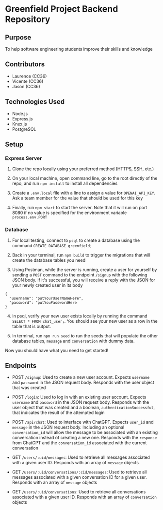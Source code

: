 # Greenfield Project Backend Repository

## Purpose

To help software engineering students improve their skills and knowledge

## Contributors

- Laurence (CC36)
- Vicente (CC36)
- Jason (CC36)

## Technologies Used

- Node.js
- Express.js
- Knex.js
- PostgreSQL

## Setup
### Express Server

1. Clone the repo locally using your preferred method (HTTPS, SSH, etc.)

2. On your local machine, open command line, go to the root directly of the repo, and run `npm install` to install all dependencies

3. Create a `.env.local` file with a line to assign a value for `OPENAI_API_KEY`. Ask a team member for the value that should be used for this key

4. Finally, run `npm start` to start the server. Note that it will run on port 8080 if no value is specified for the environment variable `process.env.PORT`

### Database

1. For local testing, connect to `psql` to create a database using the command `CREATE DATABASE greenfield;`

2. Back in your terminal, run `npm build` to trigger the migrations that will create the database tables you need

3. Using Postman, while the server is running, create a user for yourself by sending a `POST` command to the endpoint `/signup` with the following JSON body. If it's successful, you will receive a reply with the JSON for your newly created user in its body

```
{
  "username": "putYourUserNameHere",
  "password": "putYouPasswordHere
}

```

4. In psql, verify your new user exists locally by running the command `SELECT * FROM chat_user;`. You should see your new user as a row in the table that is output.

5. In terminal, run `npm run seed` to run the seeds that will populate the other database tables, `message` and `conversation` with dummy data.

Now you should have what you need to get started!

## Endpoints

- POST `/signup`: Used to create a new user account. Expects `username` and `password` in the JSON request body. Responds with the user object that was created

- POST `/login`: Used to log in with an existing user account. Expects `username` and `password` in the JSON request body. Responds with the user object that was created and a boolean, `authenticationSuccessful`, that indicates the result of the attempted login

- POST `/api/chat`: Used to interface with ChatGPT. Expects `user_id` and `message` in the JSON request body. Including an optional `conversation_id` will allow the message to be associated with an existing conversation instead of creating a new one. Responds with the `response` from ChatGPT and the `conversation_id` associated with the current conversation

- GET `/users/:uid/messages`: Used to retrieve all messages associated with a given user ID. Responds with an array of `message` objects

- GET `/users/:uid/conversations/:cid/messages`: Used to retrieve all messages associated with a given conversation ID for a given user. Responds with an array of `message` objects

- GET `/users/:uid/conversations`: Used to retrieve all conversations associated with a given user ID. Responds with an array of `conversation` objects
